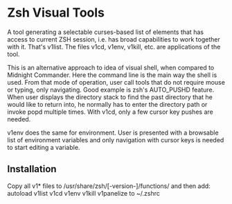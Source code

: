 # Zsh Visual Tools

A tool generating a selectable curses-based list of elements that has access to current ZSH session, i.e. has broad capabilities to work together with it. That's v1list. The files v1cd, v1env, v1kill, etc. are applications of the tool.

This is an alternative approach to idea of visual shell, when compared to Midnight Commander. Here the command line is the main way the shell is used. From that mode of operation, user call tools that do not require mouse or typing, only navigating. Good example is zsh's AUTO_PUSHD feature. When user displays the directory stack to find the past directory that he would like to return into, he normally has to enter the directory path or invoke popd multiple times. With v1cd, only a few cursor key pushes are needed.

v1env does the same for environment. User is presented with a browsable list of environment variables and only navigation with cursor keys is needed to start editing a variable.

## Installation
Copy all v1* files to /usr/share/zsh/[-version-]/functions/ and then add:
autoload v1list v1cd v1env v1kill v1panelize
to ~/.zshrc
